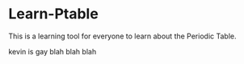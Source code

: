 # Learn-Ptable
This is a learning tool for everyone to learn about the Periodic Table.

kevin is gay
blah blah blah
